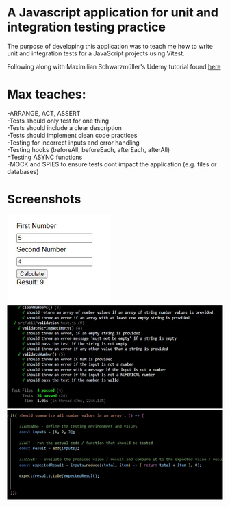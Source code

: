 # A Javascript application for unit and integration testing practice

The purpose of developing this application was to teach me how to write unit and integration tests for a JavaScript projects using Vitest.

Following along with Maximilian Schwarzmüller's Udemy tutorial found [here](https://www.udemy.com/course/javascript-unit-testing-the-practical-guide/)

# Max teaches:

-ARRANGE, ACT, ASSERT<br>
-Tests should only test for one thing<br>
-Tests should include a clear description<br>
-Tests should implement clean code practices<br>
-Testing for incorrect inputs and error handling<br>
-Testing hooks (beforeAll, beforeEach, afterEach, afterAll)<br>
=Testing ASYNC functions<br>
-MOCK and SPIES to ensure tests dont impact the application (e.g. files or databases)

# Screenshots 

![alt text](https://github.com/dmackeyward/testing-course/blob/development/screenshots/1.jpg?raw=true)
![alt text](https://github.com/dmackeyward/testing-course/blob/development/screenshots/2.jpg?raw=true)
![alt text](https://github.com/dmackeyward/testing-course/blob/development/screenshots/3.jpg?raw=true)



